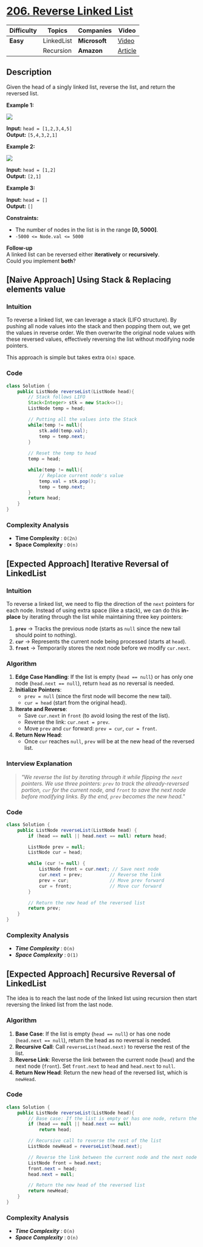 # [206. Reverse Linked List](https://leetcode.com/problems/reverse-linked-list)

| Difficulty | Topics       | Companies     | Video                                                 |
|------------|--------------|---------------|-------------------------------------------------------|
| **Easy**   | LinkedList   | **Microsoft** | [Video](https://www.youtube.com/watch?v=D2vI2DNJGd8)  |
|            | Recursion    | **Amazon**    | [Article](https://www.geeksforgeeks.org/reverse-a-linked-list/)|

## Description 
Given the head of a singly linked list, reverse the list, and return the reversed list.


**Example 1:**

![](https://assets.leetcode.com/uploads/2021/02/19/rev1ex1.jpg)

**Input:**  `head = [1,2,3,4,5]`  
**Output:**  `[5,4,3,2,1]`  

**Example 2:**

![](https://assets.leetcode.com/uploads/2021/02/19/rev1ex2.jpg)

**Input:**  `head = [1,2]`  
**Output:**  `[2,1]`  

**Example 3:**

**Input:**  `head = []`  
**Output:**  `[]`  


**Constraints:**
- The number of nodes in the list is in the range **[0, 5000]**.  
- `-5000 <= Node.val <= 5000`  

**Follow-up**  
A linked list can be reversed either **iteratively** or **recursively**.  
Could you implement **both**?


## [Naive Approach] Using Stack & Replacing elements value

### Intuition
To reverse a linked list, we can leverage a stack (LIFO structure). By pushing all node values into the stack and then popping them out, we get the values in reverse order. We then overwrite the original node values with these reversed values, effectively reversing the list without modifying node pointers.

This approach is simple but takes extra `O(n)` space.

### Code
```java
class Solution {
    public ListNode reverseList(ListNode head){
        // Stack follows LIFO 
        Stack<Integer> stk = new Stack<>(); 
        ListNode temp = head;

        // Putting all the values into the Stack
        while(temp != null){ 
            stk.add(temp.val);
            temp = temp.next;
        }
        
        // Reset the temp to head
        temp = head; 

        while(temp != null){
            // Replace current node's value
            temp.val = stk.pop(); 
            temp = temp.next;
        }
        return head;
    }
}
```

### Complexity Analysis

- **Time Complexity** : `O(2n)`
- **Space Complexity** : `O(n)`


## [Expected Approach] Iterative Reversal of LinkedList

### **Intuition**  

To reverse a linked list, we need to flip the direction of the `next` pointers for each node. Instead of using extra space (like a stack), we can do this **in-place** by iterating through the list while maintaining three key pointers:  

1. **`prev`** → Tracks the previous node (starts as `null` since the new tail should point to nothing).  
2. **`cur`** → Represents the current node being processed (starts at `head`).  
3. **`front`** → Temporarily stores the next node before we modify `cur.next`.  

### **Algorithm** 

1. **Edge Case Handling**: If the list is empty (`head == null`) or has only one node (`head.next == null`), return `head` as no reversal is needed.  
2. **Initialize Pointers**:  
   - `prev = null` (since the first node will become the new tail).  
   - `cur = head` (start from the original head).  
3. **Iterate and Reverse**:  
   - Save `cur.next` in `front` (to avoid losing the rest of the list).  
   - Reverse the link: `cur.next = prev`.  
   - Move `prev` and `cur` forward: `prev = cur`, `cur = front`.  
4. **Return New Head**:  
   - Once `cur` reaches `null`, `prev` will be at the new head of the reversed list.  

### **Interview Explanation**  
> *"We reverse the list by iterating through it while flipping the `next` pointers. We use three pointers: `prev` to track the already-reversed portion, `cur` for the current node, and `front` to save the next node before modifying links. By the end, `prev` becomes the new head."*  

### **Code**  
```java
class Solution {
    public ListNode reverseList(ListNode head) {
        if (head == null || head.next == null) return head;

        ListNode prev = null;
        ListNode cur = head;

        while (cur != null) {
            ListNode front = cur.next; // Save next node
            cur.next = prev;          // Reverse the link
            prev = cur;               // Move prev forward
            cur = front;              // Move cur forward
        }

        // Return the new head of the reversed list
        return prev; 
    }
}
```

### Complexity Analysis

- ***Time Complexity*** : `O(n)`
- ***Space Complexity*** : `O(1)`


## [Expected Approach] Recursive Reversal of LinkedList 
The idea is to reach the last node of the linked list using recursion then start reversing the linked list from the last node.

### Algorithm

1. **Base Case**: If the list is empty (`head == null`) or has one node (`head.next == null`), return the head as no reversal is needed.
2. **Recursive Call**: Call `reverseList(head.next)` to reverse the rest of the list.
3. **Reverse Link**: Reverse the link between the current node (`head`) and the next node (`front`). Set `front.next` to `head` and `head.next` to `null`.
4. **Return New Head**: Return the new head of the reversed list, which is `newHead`.

### Code
```java
class Solution {
    public ListNode reverseList(ListNode head){
        // Base case: If the list is empty or has one node, return the head
        if (head == null || head.next == null) 
            return head; 

        // Recursive call to reverse the rest of the list
        ListNode newHead = reverseList(head.next);

        // Reverse the link between the current node and the next node
        ListNode front = head.next;
        front.next = head;
        head.next = null;

        // Return the new head of the reversed list
        return newHead; 
    }
}
```

### Complexity Analysis

- ***Time Complexity*** : `O(n)`
- ***Space Complexity*** : `O(n)`
